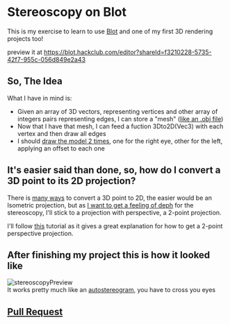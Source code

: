 # Stereoscopy on Blot
This is my exercise to learn to use [Blot](https://blot.hackclub.com/) and one of my first 3D rendering projects too!

preview it at <https://blot.hackclub.com/editor?shareId=f3210228-5735-42f7-955c-056d849e2a43>

## So, The Idea

What I have in mind is:
- Given an array of 3D vectors, representing vertices and other array of integers pairs representing edges, I can store a "mesh" ([like an .obj file](https://en.wikipedia.org/wiki/Wavefront_.obj_file#File_format))
- Now that I have that mesh, I can feed a fuction 3Dto2D(Vec3) with each vertex and then draw all edges
- I should [draw the model 2 times](https://en.wikipedia.org/wiki/Stereoscopy), one for the right eye, other for the left, applying an offset to each one

## It's easier said than done, so, how do I convert a 3D point to its 2D projection?

There is [many ways](https://en.wikipedia.org/wiki/3D_projection#/media/File:Comparison_of_graphical_projections.svg) to convert a 3D point to 2D, the easier would be an Isometric projection, but as [I want to get a feeling of deph](https://en.wikipedia.org/wiki/3D_projection#Limitations_of_parallel_projection) for the stereoscopy, I'll stick to a projection with perspective, a 2-point projection.

I'll follow [this](https://pomax.github.io/three-point-perspective/) tutorial as it gives a great explanation for how to get a 2-point perspective projection.

## After finishing my project this is how it looked like

![stereoscopyPreview](https://github.com/hackclub/blot/assets/61890952/647b0de3-39ab-4f42-a631-16203adb9b44)  
It works pretty much like an [autostereogram](https://en.wikipedia.org/wiki/Autostereogram), you have to cross you eyes

## [Pull Request](https://github.com/hackclub/blot/pull/640)
